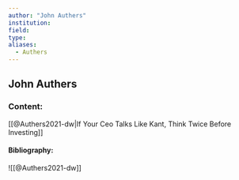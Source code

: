 ```yaml
---
author: "John Authers"
institution:
field:
type:
aliases:
  - Authers
---
```


## John Authers

### Content:
[[@Authers2021-dw|If Your Ceo Talks Like Kant, Think Twice Before Investing]]

#### Bibliography:

![[@Authers2021-dw]]